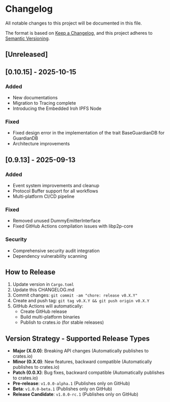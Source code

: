 # Changelog

All notable changes to this project will be documented in this file.

The format is based on [Keep a Changelog](https://keepachangelog.com/en/1.0.0/),
and this project adheres to [Semantic Versioning](https://semver.org/spec/v2.0.0.html).

## [Unreleased]

## [0.10.15] - 2025-10-15

### Added
- New documentations
- Migration to Tracing complete
- Introducing the Embedded Iroh IPFS Node

### Fixed
- Fixed design error in the implementation of the trait BaseGuardianDB for GuardianDB
- Architecture improvements

## [0.9.13] - 2025-09-13

### Added
- Event system improvements and cleanup
- Protocol Buffer support for all workflows
- Multi-platform CI/CD pipeline

### Fixed
- Removed unused DummyEmitterInterface
- Fixed GitHub Actions compilation issues with libp2p-core

### Security
- Comprehensive security audit integration
- Dependency vulnerability scanning

## How to Release

1. Update version in `Cargo.toml`
2. Update this CHANGELOG.md
3. Commit changes: `git commit -am "chore: release v0.X.Y"`
4. Create and push tag: `git tag v0.X.Y && git push origin v0.X.Y`
5. GitHub Actions will automatically:
   - Create GitHub release
   - Build multi-platform binaries
   - Publish to crates.io (for stable releases)

## Version Strategy - Supported Release Types

- **Major (X.0.0)**: Breaking API changes (Automatically publishes to crates.io)
- **Minor (0.X.0)**: New features, backward compatible (Automatically publishes to crates.io)
- **Patch (0.0.X)**: Bug fixes, backward compatible (Automatically publishes to crates.io)
- **Pre-release**: `v1.0.0-alpha.1` (Publishes only on GitHub)
- **Beta**:  `v1.0.0-beta.1` (Publishes only on GitHub)
- **Release Candidate**: `v1.0.0-rc.1` (Publishes only on GitHub)
